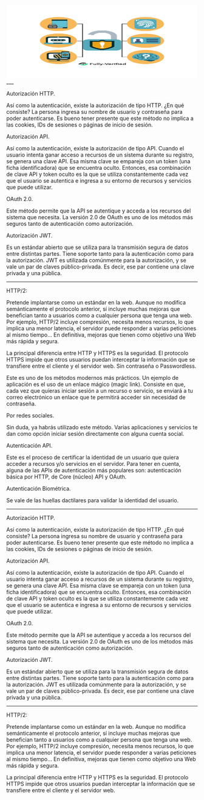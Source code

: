 <img src="../../../img/authz-methods.webp" alt="Authorization methods" width="800" height="190"/>
___

Autorización HTTP. 

Así como la autenticación, existe la autorización de tipo HTTP. ¿En qué consiste? La persona ingresa su nombre de usuario y contraseña para poder autenticarse. Es bueno tener presente que este método no implica a las cookies, IDs de sesiones o páginas de inicio de sesión.

Autorización API. 

Así como la autenticación, existe la autorización de tipo API. Cuando el usuario intenta ganar acceso a recursos de un sistema durante su registro, se genera una clave API. Esa misma clave se empareja con un token (una ficha identificadora) que se encuentra oculto. Entonces, esa combinación de clave API y token oculto es la que se utiliza constantemente cada vez que el usuario se autentica e ingresa a su entorno de recursos y servicios que puede utilizar.

OAuth 2.0. 

Este método permite que la API se autentique y acceda a los recursos del sistema que necesita. La versión 2.0 de OAuth es uno de los métodos más seguros tanto de autenticación como autorización.

Autorización JWT. 

Es un estándar abierto que se utiliza para la transmisión segura de datos entre distintas partes. Tiene soporte tanto para la autenticación como para la autorización. JWT es utilizada comúnmente para la autorización, y se vale un par de claves público-privada. Es decir, ese par contiene una clave privada y una pública.

____

HTTP/2: 

Pretende implantarse como un estándar en la web. Aunque no modifica semánticamente el protocolo anterior, sí incluye muchas mejoras que benefician tanto a usuarios como a cualquier persona que tenga una web. Por ejemplo, HTTP/2 incluye compresión, necesita menos recursos, lo que implica una menor latencia, el servidor puede responder a varias peticiones al mismo tiempo… En definitiva, mejoras que tienen como objetivo una Web más rápida y segura.

La principal diferencia entre HTTP y HTTPS es la seguridad. El protocolo HTTPS impide que otros usuarios puedan interceptar la información que se transfiere entre el cliente y el servidor web.
Sin contraseña o Passwordless.

Este es uno de los métodos modernos más prácticos. Un ejemplo de aplicación es el uso de un enlace mágico (magic link). Consiste en que, cada vez que quieras iniciar sesión a un recurso o servicio, se enviará a tu correo electrónico un enlace que te permitirá acceder sin necesidad de contraseña. 


Por redes sociales. 

Sin duda, ya habrás utilizado este método. Varias aplicaciones y servicios te dan como opción iniciar sesión directamente con alguna cuenta social.

Autenticación API. 

Este es el proceso de certificar la identidad de un usuario que quiera acceder a recursos y/o servicios en el servidor. Para tener en cuenta, alguna de las APIs de autenticación más populares son: autenticación básica por HTTP, de Core (núcleo) API y OAuth.

Autenticación Biométrica. 

Se vale de las huellas dactilares para validar la identidad del usuario.


___

Autorización HTTP. 

Así como la autenticación, existe la autorización de tipo HTTP. ¿En qué consiste? La persona ingresa su nombre de usuario y contraseña para poder autenticarse. Es bueno tener presente que este método no implica a las cookies, IDs de sesiones o páginas de inicio de sesión.

Autorización API. 

Así como la autenticación, existe la autorización de tipo API. Cuando el usuario intenta ganar acceso a recursos de un sistema durante su registro, se genera una clave API. Esa misma clave se empareja con un token (una ficha identificadora) que se encuentra oculto. Entonces, esa combinación de clave API y token oculto es la que se utiliza constantemente cada vez que el usuario se autentica e ingresa a su entorno de recursos y servicios que puede utilizar.

OAuth 2.0. 

Este método permite que la API se autentique y acceda a los recursos del sistema que necesita. La versión 2.0 de OAuth es uno de los métodos más seguros tanto de autenticación como autorización.

Autorización JWT. 

Es un estándar abierto que se utiliza para la transmisión segura de datos entre distintas partes. Tiene soporte tanto para la autenticación como para la autorización. JWT es utilizada comúnmente para la autorización, y se vale un par de claves público-privada. Es decir, ese par contiene una clave privada y una pública.

____

HTTP/2: 

Pretende implantarse como un estándar en la web. Aunque no modifica semánticamente el protocolo anterior, sí incluye muchas mejoras que benefician tanto a usuarios como a cualquier persona que tenga una web. Por ejemplo, HTTP/2 incluye compresión, necesita menos recursos, lo que implica una menor latencia, el servidor puede responder a varias peticiones al mismo tiempo… En definitiva, mejoras que tienen como objetivo una Web más rápida y segura.

La principal diferencia entre HTTP y HTTPS es la seguridad. El protocolo HTTPS impide que otros usuarios puedan interceptar la información que se transfiere entre el cliente y el servidor web.